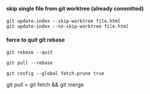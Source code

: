 #### skip single file from git worktree (already committed)
```
git update-index --skip-worktree file.html
git update-index --no-skip-worktree file.html
```

#### force to quit git rebase
```
git rebase --quit
```

```
git pull --rebase
```

```
git config --global fetch.prune true
```

git pull = git fetch && git merge
